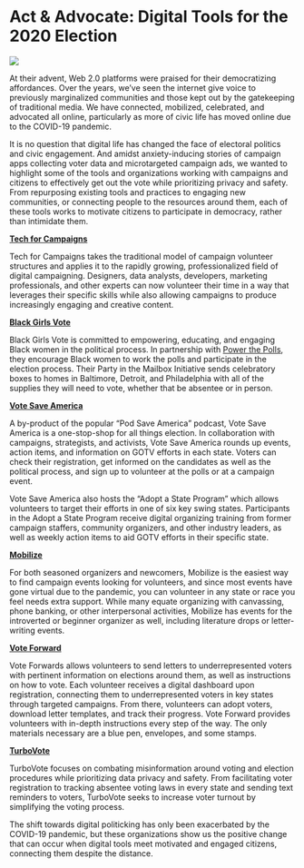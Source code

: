 # Act & Advocate: Digital Tools for the 2020 Election

![](https://res.cloudinary.com/engagement-lab-home/image/upload/v1/homepage-2.0/news/medium/1_ip_aF3lw6u8slwo2-bO6vA.jpeg)

At their advent, Web 2.0 platforms were praised for their democratizing affordances. Over the years, we’ve seen the internet give voice to previously marginalized communities and those kept out by the gatekeeping of traditional media. We have connected, mobilized, celebrated, and advocated all online, particularly as more of civic life has moved online due to the COVID-19 pandemic.

It is no question that digital life has changed the face of electoral politics and civic engagement. And amidst anxiety-inducing stories of campaign apps collecting voter data and microtargeted campaign ads, we wanted to highlight some of the tools and organizations working with campaigns and citizens to effectively get out the vote while prioritizing privacy and safety. From repurposing existing tools and practices to engaging new communities, or connecting people to the resources around them, each of these tools works to motivate citizens to participate in democracy, rather than intimidate them.

[**Tech for Campaigns**](https://www.techforcampaigns.org/)

Tech for Campaigns takes the traditional model of campaign volunteer structures and applies it to the rapidly growing, professionalized field of digital campaigning. Designers, data analysts, developers, marketing professionals, and other experts can now volunteer their time in a way that leverages their specific skills while also allowing campaigns to produce increasingly engaging and creative content.

[**Black Girls Vote**](https://blackgirlsvote.com/campaign-groups-advocacy/)

Black Girls Vote is committed to empowering, educating, and engaging Black women in the political process. In partnership with [Power the Polls](https://www.powerthepolls.org/), they encourage Black women to work the polls and participate in the election process. Their Party in the Mailbox Initiative sends celebratory boxes to homes in Baltimore, Detroit, and Philadelphia with all of the supplies they will need to vote, whether that be absentee or in person.

[**Vote Save America**](https://votesaveamerica.com/)

A by-product of the popular “Pod Save America” podcast, Vote Save America is a one-stop-shop for all things election. In collaboration with campaigns, strategists, and activists, Vote Save America rounds up events, action items, and information on GOTV efforts in each state. Voters can check their registration, get informed on the candidates as well as the political process, and sign up to volunteer at the polls or at a campaign event.

Vote Save America also hosts the “Adopt a State Program” which allows volunteers to target their efforts in one of six key swing states. Participants in the Adopt a State Program receive digital organizing training from former campaign staffers, community organizers, and other industry leaders, as well as weekly action items to aid GOTV efforts in their specific state.

[**Mobilize**](https://www.mobilize.us/)

For both seasoned organizers and newcomers, Mobilize is the easiest way to find campaign events looking for volunteers, and since most events have gone virtual due to the pandemic, you can volunteer in any state or race you feel needs extra support. While many equate organizing with canvassing, phone banking, or other interpersonal activities, Mobilize has events for the introverted or beginner organizer as well, including literature drops or letter-writing events.

[**Vote Forward**](https://votefwd.org/instructions)

Vote Forwards allows volunteers to send letters to underrepresented voters with pertinent information on elections around them, as well as instructions on how to vote. Each volunteer receives a digital dashboard upon registration, connecting them to underrepresented voters in key states through targeted campaigns. From there, volunteers can adopt voters, download letter templates, and track their progress. Vote Forward provides volunteers with in-depth instructions every step of the way. The only materials necessary are a blue pen, envelopes, and some stamps.

[**TurboVote**](https://turbovote.org/)

TurboVote focuses on combating misinformation around voting and election procedures while prioritizing data privacy and safety. From facilitating voter registration to tracking absentee voting laws in every state and sending text reminders to voters, TurboVote seeks to increase voter turnout by simplifying the voting process.

The shift towards digital politicking has only been exacerbated by the COVID-19 pandemic, but these organizations show us the positive change that can occur when digital tools meet motivated and engaged citizens, connecting them despite the distance.
